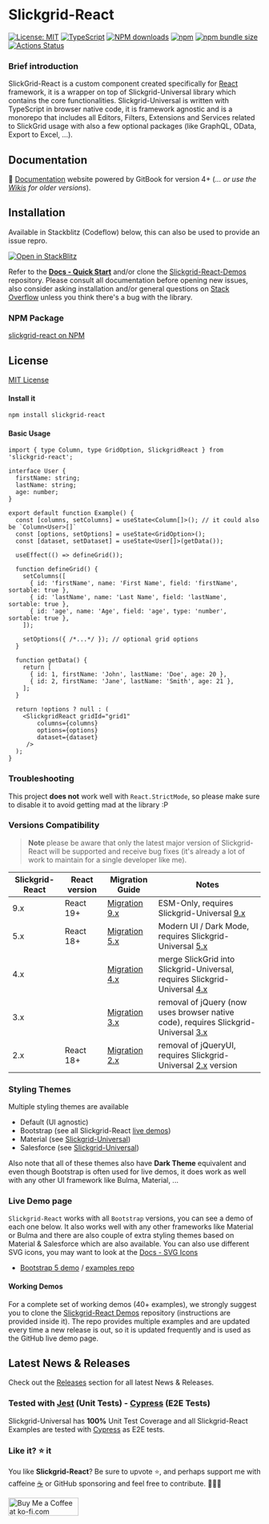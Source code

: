 # Slickgrid-React

[![License: MIT](https://img.shields.io/badge/License-MIT-yellow.svg)](https://opensource.org/licenses/MIT)
[![TypeScript](https://img.shields.io/badge/%3C%2F%3E-TypeScript-%230074c1.svg)](http://www.typescriptlang.org/)
[![NPM downloads](https://img.shields.io/npm/dy/slickgrid-react)](https://npmjs.org/package/slickgrid-react)
[![npm](https://img.shields.io/npm/v/slickgrid-react.svg?logo=npm&logoColor=fff&label=npm)](https://www.npmjs.com/package/slickgrid-react)
[![npm bundle size](https://img.shields.io/bundlephobia/minzip/slickgrid-react?color=success&label=gzip)](https://bundlephobia.com/result?p=slickgrid-react)
[![Actions Status](https://github.com/ghiscoding/slickgrid-universal/actions/workflows/test-react.yml/badge.svg)](https://github.com/ghiscoding/slickgrid-universal/actions/workflows/test-react.yml)

### Brief introduction
SlickGrid-React is a custom component created specifically for [React](https://react.dev/) framework, it is a wrapper on top of Slickgrid-Universal library which contains the core functionalities. Slickgrid-Universal is written with TypeScript in browser native code, it is framework agnostic and is a monorepo that includes all Editors, Filters, Extensions and Services related to SlickGrid usage with also a few optional packages (like GraphQL, OData, Export to Excel, ...).

## Documentation
📘 [Documentation](https://ghiscoding.gitbook.io/slickgrid-react/getting-started/quick-start) website powered by GitBook  for version 4+ (_... or use the [Wikis](https://github.com/ghiscoding/Slickgrid-React/wiki) for older versions_).

## Installation

Available in Stackblitz (Codeflow) below, this can also be used to provide an issue repro.

[![Open in StackBlitz](https://developer.stackblitz.com/img/open_in_stackblitz.svg)](https://stackblitz.com/github/ghiscoding/slickgrid-react-demos)

Refer to the **[Docs - Quick Start](https://ghiscoding.gitbook.io/slickgrid-react/getting-started/quick-start)** and/or clone the [Slickgrid-React-Demos](https://github.com/ghiscoding/slickgrid-react-demos) repository. Please consult all documentation before opening new issues, also consider asking installation and/or general questions on [Stack Overflow](https://stackoverflow.com/search?tab=newest&q=slickgrid) unless you think there's a bug with the library.

### NPM Package
[slickgrid-react on NPM](https://www.npmjs.com/package/slickgrid-react)

## License
[MIT License](../../LICENSE)

#### Install it

```sh
npm install slickgrid-react
```

#### Basic Usage

```tsx
import { type Column, type GridOption, SlickgridReact } from 'slickgrid-react';

interface User {
  firstName: string;
  lastName: string;
  age: number;
}

export default function Example() {
  const [columns, setColumns] = useState<Column[]>(); // it could also be `Column<User>[]`
  const [options, setOptions] = useState<GridOption>();
  const [dataset, setDataset] = useState<User[]>(getData());

  useEffect(() => defineGrid());

  function defineGrid() {
    setColumns([
      { id: 'firstName', name: 'First Name', field: 'firstName', sortable: true },
      { id: 'lastName', name: 'Last Name', field: 'lastName', sortable: true },
      { id: 'age', name: 'Age', field: 'age', type: 'number', sortable: true },
    ]);

    setOptions({ /*...*/ }); // optional grid options
  }

  function getData() {
    return [
      { id: 1, firstName: 'John', lastName: 'Doe', age: 20 },
      { id: 2, firstName: 'Jane', lastName: 'Smith', age: 21 },
    ];
  }

  return !options ? null : (
    <SlickgridReact gridId="grid1"
        columns={columns}
        options={options}
        dataset={dataset}
     />
  );
}
```

### Troubleshooting

This project **does not** work well with `React.StrictMode`, so please make sure to disable it to avoid getting mad at the library :P

### Versions Compatibility

> **Note** please be aware that only the latest major version of Slickgrid-React will be supported and receive bug fixes (it's already a lot of work to maintain for a single developer like me).

| Slickgrid-React | React version | Migration Guide | Notes |
|-------------------|-----------------|-----------------|------|
| 9.x               | React 19+       | [Migration 9.x](https://ghiscoding.gitbook.io/slickgrid-react/migrations/migration-to-9.x)     | ESM-Only, requires Slickgrid-Universal [9.x](https://github.com/ghiscoding/slickgrid-universal/releases/tag/v9.0.0) |
| 5.x               | React 18+       | [Migration 5.x](https://ghiscoding.gitbook.io/slickgrid-react/migrations/migration-to-5.x)     | Modern UI / Dark Mode, requires Slickgrid-Universal [5.x](https://github.com/ghiscoding/slickgrid-universal/releases/tag/v5.0.0) |
| 4.x               |        | [Migration 4.x](https://ghiscoding.gitbook.io/slickgrid-react/migrations/migration-to-4.x)     | merge SlickGrid into Slickgrid-Universal, requires Slickgrid-Universal [4.x](https://github.com/ghiscoding/slickgrid-universal/releases/tag/v4.0.2) |
| 3.x               |        | [Migration 3.x](https://ghiscoding.gitbook.io/slickgrid-react/migrations/migration-to-3.x)     | removal of jQuery (now uses browser native code), requires Slickgrid-Universal [3.x](https://github.com/ghiscoding/slickgrid-universal/releases/tag/v3.0.0) |
| 2.x               | React 18+       | [Migration 2.x](https://ghiscoding.gitbook.io/slickgrid-react/migrations/migration-to-2.x)     | removal of jQueryUI, requires Slickgrid-Universal [2.x](https://github.com/ghiscoding/slickgrid-universal/releases/tag/v2.0.0) version |

### Styling Themes

Multiple styling themes are available
- Default (UI agnostic)
- Bootstrap (see all Slickgrid-React [live demos](https://ghiscoding.github.io/slickgrid-react-demos/))
- Material (see [Slickgrid-Universal](https://ghiscoding.github.io/slickgrid-universal/#/example07))
- Salesforce (see [Slickgrid-Universal](https://ghiscoding.github.io/slickgrid-universal/#/example16))

Also note that all of these themes also have **Dark Theme** equivalent and even though Bootstrap is often used for live demos, it does work as well with any other UI framework like Bulma, Material, ...

### Live Demo page
`Slickgrid-React` works with all `Bootstrap` versions, you can see a demo of each one below. It also works well with any other frameworks like Material or Bulma and there are also couple of extra styling themes based on Material & Salesforce which are also available. You can also use different SVG icons, you may want to look at the [Docs - SVG Icons](https://ghiscoding.gitbook.io/slickgrid-react/styling/svg-icons)
- [Bootstrap 5 demo](https://ghiscoding.github.io/slickgrid-react-demos/) / [examples repo](https://github.com/ghiscoding/slickgrid-react-demos/tree/main/bootstrap5-i18n-demo)

#### Working Demos
For a complete set of working demos (40+ examples), we strongly suggest you to clone the [Slickgrid-React Demos](https://github.com/ghiscoding/slickgrid-react-demos) repository (instructions are provided inside it). The repo provides multiple examples and are updated every time a new release is out, so it is updated frequently and is used as the GitHub live demo page.

## Latest News & Releases
Check out the [Releases](https://github.com/ghiscoding/slickgrid-universal/releases) section for all latest News & Releases.

### Tested with [Jest](https://jestjs.io/) (Unit Tests) - [Cypress](https://www.cypress.io/) (E2E Tests)
Slickgrid-Universal has **100%** Unit Test Coverage and all Slickgrid-React Examples are tested with [Cypress](https://www.cypress.io/) as E2E tests.

### Like it? ⭐ it
You like **Slickgrid-React**? Be sure to upvote ⭐, and perhaps support me with caffeine [☕](https://ko-fi.com/ghiscoding) or GitHub sponsoring and feel free to contribute. 👷👷‍♀️

<a href='https://ko-fi.com/ghiscoding' target='_blank'><img height='36' width='140' style='border:0px;height:36px;' src='https://storage.ko-fi.com/cdn/kofi3.png?v=6' border='0' alt='Buy Me a Coffee at ko-fi.com' /></a>
